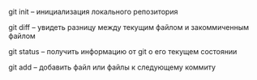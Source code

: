 git init – инициализация локального репозитория 

git diff – увидеть разницу между текущим файлом и закоммиченным файлом


git status – получить информацию от git о его текущем 
состоянии 





git add – добавить файл или файлы к следующему коммиту 
